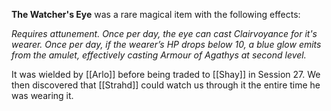 **The Watcher's Eye** was a rare magical item with the following effects:

*Requires attunement.*
*Once per day, the eye can cast Clairvoyance for it's wearer.*
*Once per day, if the wearer’s HP drops below 10, a blue glow emits from the amulet, effectively casting Armour of Agathys at second level.*

It was wielded by [[Arlo]] before being traded to [[Shay]] in Session 27. We then discovered that [[Strahd]] could watch us through it the entire time he was wearing it.